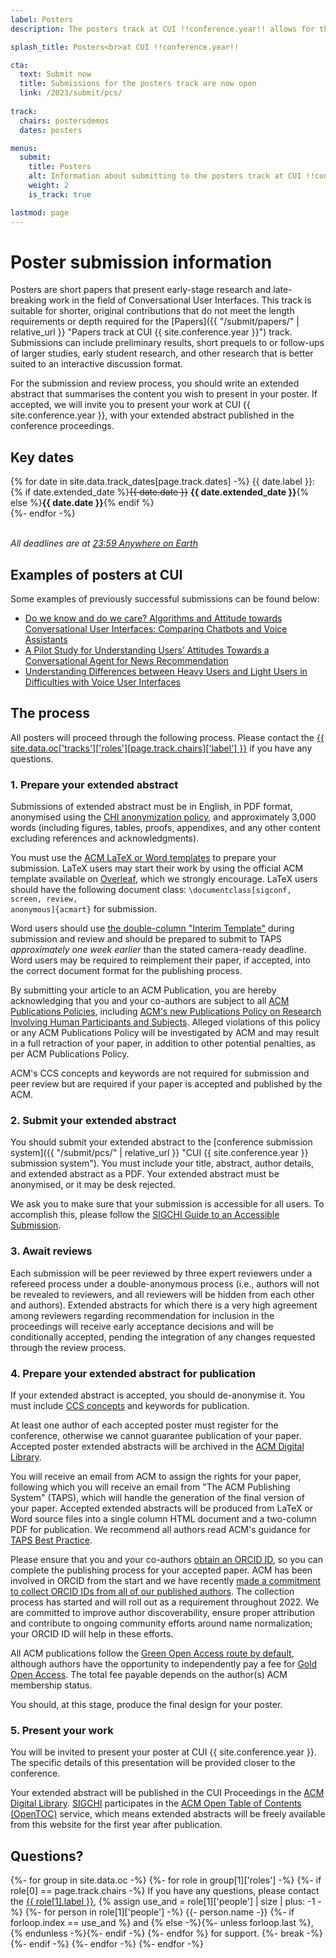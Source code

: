 ```yaml
---
label: Posters
description: The posters track at CUI !!conference.year!! allows for the presentation, discussion and information exchange of early stage research in the field of conversational user interfaces.

splash_title: Posters<br>at CUI !!conference.year!!

cta:
  text: Submit now
  title: Submissions for the posters track are now open
  link: /2023/submit/pcs/
  
track:
  chairs: postersdemos
  dates: posters

menus:
  submit:
    title: Posters
    alt: Information about submitting to the posters track at CUI !!conference.year!!
    weight: 2
    is_track: true

lastmod: page
---
```


# Poster submission information

Posters are short papers that present early-stage research and late-breaking work in the field of Conversational User Interfaces. This track is suitable for shorter, original contributions that do not meet the length requirements or depth required for the [Papers]({{ "/submit/papers/" | relative_url }} "Papers track at CUI {{ site.conference.year }}") track. Submissions can include preliminary results, short prequels to or follow-ups of larger studies, early student research, and other research that is better suited to an interactive discussion format. 

For the submission and review process, you should write an extended abstract that summarises the content you wish to present in your poster. If accepted, we will invite you to present your work at CUI {{ site.conference.year }}, with your extended abstract published in the conference proceedings. 

## Key dates

{% for date in site.data.track_dates[page.track.dates] -%}
{{ date.label }}: {% if date.extended_date %}<strike>{{ date.date }}</strike> <strong>{{ date.extended_date }}</strong>{% else %}<strong>{{ date.date }}</strong>{% endif %}<br>
{%- endfor -%}

<em class="small"><br>All deadlines are at <a href="https://time.is/Anywhere_on_Earth" title="The current time in 'Anywhere on Earth'">23:59 Anywhere on Earth</a></em>

## Examples of posters at CUI 
 
Some examples of previously successful submissions can be found below: 

* [Do we know and do we care? Algorithms and Attitude towards Conversational User Interfaces: Comparing Chatbots and Voice Assistants](https://dl.acm.org/doi/abs/10.1145/3543829.3544517 "Read 'Do we know and do we care? Algorithms and Attitude towards Conversational User Interfaces: Comparing Chatbots and Voice Assistants' in the ACM Digital Library") 
* [A Pilot Study for Understanding Users’ Attitudes Towards a Conversational Agent for News Recommendation](https://dl.acm.org/doi/abs/10.1145/3543829.3544530 "Read 'A Pilot Study for Understanding Users’ Attitudes Towards a Conversational Agent for News Recommendation' in the ACM Digital Library")
* [Understanding Differences between Heavy Users and Light Users in Difficulties with Voice User Interfaces](https://dl.acm.org/doi/abs/10.1145/3405755.3406170 "Read 'Understanding Differences between Heavy Users and Light Users in Difficulties with Voice User Interfaces' in the ACM Digital Library")


## The process

All posters will proceed through the following process. Please contact the <a href="{{ site.data.oc['tracks']['roles'][page.track.chairs]['email'] }}" title="Contact the CUI {{ site.conference.year }} {{ site.data.oc['tracks']['roles'][page.track.chairs]['label'] }} if you have any questions">{{ site.data.oc['tracks']['roles'][page.track.chairs]['label'] }}</a> if you have any questions.

### 1. Prepare your extended abstract

Submissions of extended abstract must be in English, in PDF format, anonymised using the [CHI anonymization policy](https://chi2022.acm.org/for-authors/presenting/papers/chi-anonymization-policy/ "CHI 2022 Anonymization Policy"), and approximately 3,000 words (including figures, tables, proofs, appendixes, and any other content excluding references and acknowledgments).

You must use the [ACM LaTeX or Word templates](https://www.acm.org/publications/proceedings-template "ACM templates for Microsoft Word and LaTeX") to prepare your submission.  LaTeX users may start their work by using the official ACM template available on [Overleaf](https://www.overleaf.com/latex/templates/acm-conference-proceedings-primary-article-template/wbvnghjbzwpc "ACM Primary Article Template templates on Overleaf"), which we strongly encourage. LaTeX users should have the following document class: <code>\documentclass[sigconf, screen, review, anonymous]{acmart}</code> for submission.

Word users should use [the double-column "Interim Template"](https://www.acm.org/publications/proceedings-template#h-interim-template "ACM Interim Template for submissions") during submission and review and should be prepared to submit to TAPS _approximately one week earlier_ than the stated camera-ready deadline. Word users may be required to reimplement their paper, if accepted, into the correct document format for the publishing process.

By submitting your article to an ACM Publication, you are hereby acknowledging that you and your co-authors are subject to all [ACM Publications Policies](https://www.acm.org/publications/policies "ACM Publications Policies and Procedures"), including [ACM's new Publications Policy on Research Involving Human Participants and Subjects](https://www.acm.org/publications/policies/research-involving-human-participants-and-subjects "https://www.acm.org/publications/policies/research-involving-human-participants-and-subjects"). Alleged violations of this policy or any ACM Publications Policy will be investigated by ACM and may result in a full retraction of your paper, in addition to other potential penalties, as per ACM Publications Policy.

ACM's CCS concepts and keywords are not required for submission and peer review but are required if your paper is accepted and published by the ACM.

### 2. Submit your extended abstract

You should submit your extended abstract to the [conference submission system]({{ "/submit/pcs/" | relative_url }} "CUI {{ site.conference.year }} submission system"). You must include your title, abstract, author details, and extended abstract as a PDF. Your extended abstract must be anonymised, or it may be desk rejected.

We ask you to make sure that your submission is accessible for all users. To accomplish this, please follow the [SIGCHI Guide to an Accessible Submission](https://sigchi.org/conferences/author-resources/accessibility-guide/ "SIGCHI's guide to an Accessible Submission").

### 3. Await reviews

Each submission will be peer reviewed by three expert reviewers under a refereed process under a double-anonymous process (i.e., authors will not be revealed to reviewers, and all reviewers will be hidden from each other and authors). Extended abstracts for which there is a very high agreement among reviewers regarding recommendation for inclusion in the proceedings will receive early acceptance decisions and will be conditionally accepted, pending the integration of any changes requested through the review process. 

### 4. Prepare your extended abstract for publication

If your extended abstract is accepted, you should de-anonymise it. You must include [CCS concepts](https://dl.acm.org/ccs "ACM Computing Classification System") and keywords for publication.

At least one author of each accepted poster must register for the conference, otherwise we cannot guarantee publication of your paper. Accepted poster extended abstracts will be archived in the <a href="http://dl.acm.org/" title="The ACM Digital Library">ACM Digital Library</a>.

You will receive an email from ACM to assign the rights for your paper, following which you will receive an email from "The ACM Publishing System" (TAPS), which will handle the generation of the final version of your paper. Accepted extended abstracts will be produced from LaTeX or Word source files into a single column HTML document and a two-column PDF for publication. We recommend all authors read ACM's guidance for [TAPS Best Practice](https://www.acm.org/publications/taps/taps-best-practices "The ACM Publishing System (TAPS) Best Practices").

Please ensure that you and your co-authors [obtain an ORCID ID](https://orcid.org/register "Register for an ORCID ID"), so you can complete the publishing process for your accepted paper. ACM has been involved in ORCID from the start and we have recently [made a commitment to collect ORCID IDs from all of our published authors](https://authors.acm.org/author-resources/orcid-faqs "ACM committment to collect ORCID IDs from all authors"). The collection process has started and will roll out as a requirement throughout 2022. We are committed to improve author discoverability, ensure proper attribution and contribute to ongoing community efforts around name normalization; your ORCID ID will help in these efforts.

All ACM publications follow the [Green Open Access route by default](https://www.acm.org/publications/openaccess#green "Details on ACM's Green Open Access policies"), although authors have the opportunity to independently pay a fee for [Gold Open Access](https://www.acm.org/publications/openaccess#oapricing "Details on Gold Open Access pricing for ACM publications"). The total fee payable depends on the author(s) ACM membership status.

You should, at this stage, produce the final design for your poster.

### 5. Present your work

You will be invited to present your poster at CUI {{ site.conference.year }}. The specific details of this presentation will be provided closer to the conference.

Your extended abstract will be published in the CUI Proceedings in the [ACM Digital Library](http://dl.acm.org/ "ACM Digital Library"). [SIGCHI](https://sigchi.org " ACM Special Interest Group on Computer-Human Interaction") participates in the [ACM Open Table of Contents (OpenTOC)](https://www.acm.org/publications/openaccess "ACM Open Access information") service, which means extended abstracts will be freely available from this website for the first year after publication.

## Questions?

<p>
{%- for group in site.data.oc -%}
{%- for role in group[1]['roles'] -%}
{%- if role[0] == page.track.chairs -%}
  If you have any questions, please contact the <a href="{{ role[1].email }}" title="Send an email to the CUI {{ site.conference.year }} {{ role[1].label }}">{{ role[1].label }}</a>, 
  {% assign use_and = role[1]['people'] | size | plus: -1 -%}
  {%- for person in role[1]['people'] -%}
      {{- person.name -}}
      {%- if forloop.index == use_and %} and {% else -%}{%- unless forloop.last %}, {% endunless -%}{%- endif -%}
  {%- endfor %} for support.
  {%- break -%}
{%- endif -%}
{%- endfor -%}
{%- endfor -%}
</p>